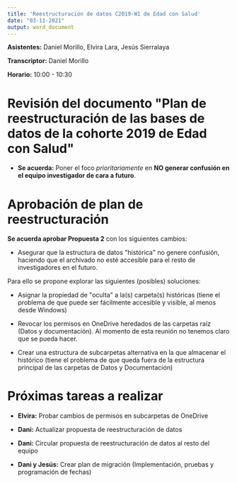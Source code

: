 ```yaml
---
title: 'Reestructuración de datos C2019-W1 de Edad con Salud'
date: "03-11-2021"
output: word_document
---
```


**Asistentes:** Daniel Morillo, Elvira Lara, Jesús Sierralaya

**Transcriptor:** Daniel Morillo

**Horario:** 10:00 - 10:30


# Revisión del documento "Plan de reestructuración de las bases de datos de la cohorte 2019 de Edad con Salud"

- **Se acuerda:** Poner el foco *prioritariamente* en
  **NO generar confusión en el equipo investigador de cara a futuro**.


# Aprobación de plan de reestructuración

**Se acuerda aprobar Propuesta 2** con los siguientes cambios:
  
- Asegurar que la estructura de datos "histórica" no genere confusión,
  haciendo que el archivado no esté accesible para el resto de investigadores
  en el futuro.
    
Para ello se propone explorar las siguientes (posibles) soluciones:

- Asignar la propiedad de "oculta" a la(s) carpeta(s) históricas
  (tiene el problema de que puede ser fácilmente accesible y visible,
  al menos desde Windows)

- Revocar los permisos en OneDrive heredados de las carpetas raíz
  (Datos y documentación). Al momento de esta reunión no tenemos claro
  que se pueda hacer.
  
- Crear una estructura de subcarpetas alternativa en la que almacenar el
  histórico (tiene el problema de que queda fuera de la estructura principal
  de las carpetas de Datos y Documentación)


# Próximas tareas a realizar


- **Elvira:** Probar cambios de permisos en subcarpetas de OneDrive

- **Dani:** Actualizar propuesta de reestructuración de datos

- **Dani:** Circular propuesta de reestructuración de datos al resto del equipo

- **Dani y Jesús:** Crear plan de migración
  (Implementación, pruebas y programación de fechas)
